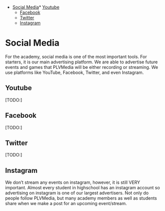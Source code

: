 *   [Social Media](h.hhog2pau3l76)*   [Youtube](h.hhog2pau3l76#youtube)
    *   [Facebook](h.hhog2pau3l76#facebook)
    *   [Twitter](h.hhog2pau3l76#twitter)
    *   [Instagram](h.hhog2pau3l76#instagram)

Social Media
============

For the academy, social media is one of the most important tools. For starters, it is our main advertising platform. We are able to advertise future events and games that PLVMedia will be either recording or streaming. We use platforms like YouTube, Facebook, Twitter, and even Instagram.

Youtube
-------

\[TODO:\]

Facebook
--------

\[TODO:\]

Twitter
-------

\[TODO:\]

Instagram
---------

We don’t stream any events on instagram, however, it is still VERY important. Almost every student in highschool has an instagram account so advertising on instagram is one of our largest advertisers. Not only do people follow PLVMedia, but many academy members as well as students share when we make a post for an upcoming event/stream.